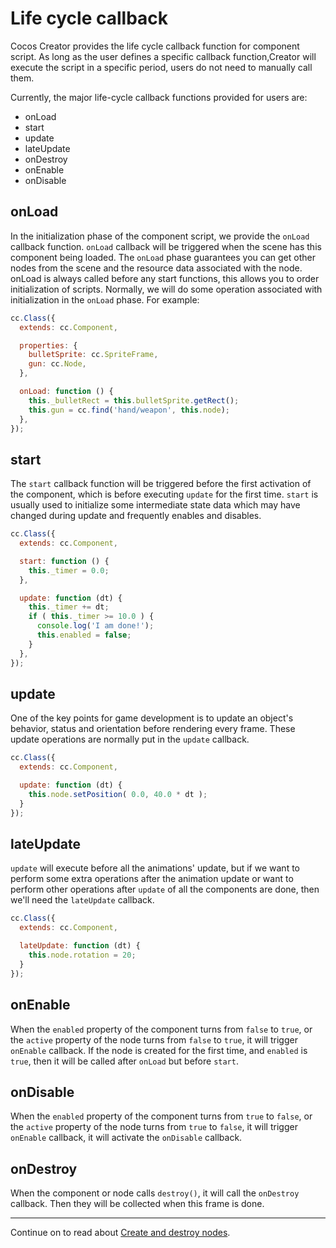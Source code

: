 # Life cycle callback

Cocos Creator provides the life cycle callback function for component script. As long as the user defines a specific callback function,Creator will execute the script in a specific period, users do not need to manually call them.

Currently, the major life-cycle callback functions provided for users are:

 - onLoad
 - start
 - update
 - lateUpdate
 - onDestroy
 - onEnable
 - onDisable

## onLoad

In the initialization phase of the component script, we provide the `onLoad` callback function. `onLoad` callback will be triggered when the scene has this component being loaded. The `onLoad` phase guarantees you can get other nodes from the scene and the resource data associated with the node. onLoad is always called before any start functions, this allows you to order initialization of scripts. Normally, we will do some operation associated with initialization in the `onLoad` phase. For example:

```js
cc.Class({
  extends: cc.Component,

  properties: {
    bulletSprite: cc.SpriteFrame,
    gun: cc.Node,
  },

  onLoad: function () {
    this._bulletRect = this.bulletSprite.getRect();
    this.gun = cc.find('hand/weapon', this.node);
  },
});
```

## start

The `start` callback function will be triggered before the first activation of the component, which is before executing `update` for the first time. `start` is usually used to initialize some intermediate state data which may have changed during update and frequently enables and disables.

```js
cc.Class({
  extends: cc.Component,

  start: function () {
    this._timer = 0.0;
  },

  update: function (dt) {
    this._timer += dt;
    if ( this._timer >= 10.0 ) {
      console.log('I am done!');
      this.enabled = false;
    }
  },
});
```

## update

One of the key points for game development is to update an object's behavior, status and orientation before rendering every frame. These update operations are normally put in the `update` callback.

```js
cc.Class({
  extends: cc.Component,

  update: function (dt) {
    this.node.setPosition( 0.0, 40.0 * dt );
  }
});
```

## lateUpdate

`update` will execute before all the animations' update, but if we want to perform some extra operations after the animation update or want to perform other operations after `update` of all the components are done, then we'll need the `lateUpdate` callback.

```js
cc.Class({
  extends: cc.Component,

  lateUpdate: function (dt) {
    this.node.rotation = 20;
  }
});
```

## onEnable

When the `enabled` property of the component turns from `false` to `true`, or the `active` property of the node turns from `false` to `true`, it will trigger `onEnable` callback. If the node is created for the first time, and `enabled` is `true`, then it will be called after `onLoad` but before `start`.

## onDisable

When the `enabled` property of the component turns from `true` to `false`, or the `active` property of the node turns from `true` to `false`, it will trigger `onEnable` callback, it will activate the `onDisable` callback.

## onDestroy

When the component or node calls `destroy()`, it will call the `onDestroy` callback. Then they will be collected when this frame is done.


---

Continue on to read about [Create and destroy nodes](create-destroy.md).
